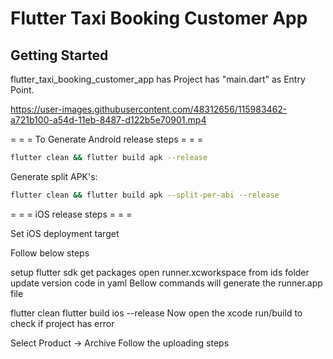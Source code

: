 # Flutter Taxi Booking Customer App

## Getting Started

flutter_taxi_booking_customer_app has Project has "main.dart" as Entry Point.


https://user-images.githubusercontent.com/48312656/115983462-a721b100-a54d-11eb-8487-d122b5e70901.mp4



= = = To Generate Android release steps = = =

```bash
flutter clean && flutter build apk --release
```

Generate split APK's:
```bash
flutter clean && flutter build apk --split-per-abi --release
```

= = = iOS release steps = = =

Set iOS deployment target

Follow below steps

setup flutter sdk
get packages
open runner.xcworkspace from ids folder
update version code in yaml
Bellow commands will generate the runner.app file

flutter clean
flutter build ios --release
Now open the xcode run/build to check if project has error

Select Product -> Archive
Follow the uploading steps
